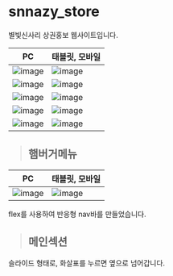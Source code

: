 # snnazy_store
별빛신사리 상권홍보 웹사이트입니다.

| PC  | 태블릿, 모바일  |
|---|---|
|![image](https://user-images.githubusercontent.com/86298664/192310542-4a73b187-0974-4749-a031-0c28ff6c2d58.png)|![image](https://user-images.githubusercontent.com/86298664/192310977-2b8d3dea-b2ea-424e-9743-61f31ac5fd1e.png)|
|![image](https://user-images.githubusercontent.com/86298664/192311336-82791cc1-6bb0-4f5c-a084-3982d6d7af0d.png)|![image](https://user-images.githubusercontent.com/86298664/192311486-1371a8cc-04eb-4001-9553-9129c9175091.png)|
|![image](https://user-images.githubusercontent.com/86298664/192311649-87f81a63-c4fb-4f8c-ab8e-ecda8ddd2b26.png)|![image](https://user-images.githubusercontent.com/86298664/192311726-d9b9b9ee-2b74-4a8a-9bbd-6a77ce28d1d0.png)|
|![image](https://user-images.githubusercontent.com/86298664/192311822-5a999c50-04b6-4c47-9df4-47350963273b.png)|![image](https://user-images.githubusercontent.com/86298664/192311865-d45b1e6d-186a-41cd-bcdf-893f4ca59c3a.png)|
|![image](https://user-images.githubusercontent.com/86298664/192311972-036c8af9-db6a-4564-97e8-40415d91bf28.png)|![image](https://user-images.githubusercontent.com/86298664/192312059-6fe6b0f6-69bf-4e1e-b5ed-716077c93928.png)

> ## 햄버거메뉴
| PC | 태블릿, 모바일 |
|---|---|
|![image](https://user-images.githubusercontent.com/86298664/192312316-74e5e4ad-5eea-4a43-b44a-315a0d75c074.png)|![image](https://user-images.githubusercontent.com/86298664/192312424-32f8a923-2009-498c-b2af-5b1c4b1f14e3.png)|

flex를 사용하여 반응형 nav바를 만들었습니다.


> ## 메인섹션
슬라이드 형태로, 화살표를 누르면 옆으로 넘어갑니다.
